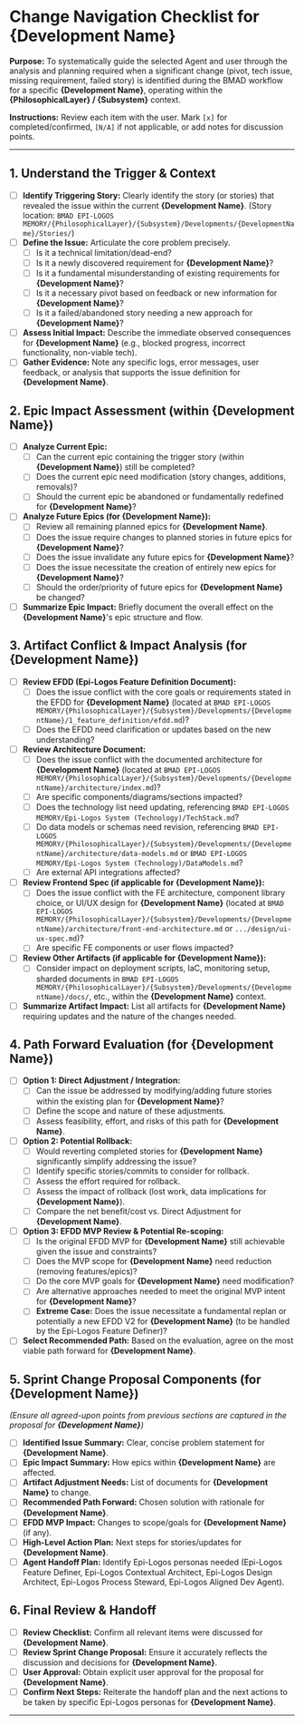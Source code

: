 # Change Navigation Checklist for {Development Name}

**Purpose:** To systematically guide the selected Agent and user through the analysis and planning required when a significant change (pivot, tech issue, missing requirement, failed story) is identified during the BMAD workflow for a specific **{Development Name}**, operating within the **{PhilosophicalLayer} / {Subsystem}** context.

**Instructions:** Review each item with the user. Mark `[x]` for completed/confirmed, `[N/A]` if not applicable, or add notes for discussion points.

---

## 1. Understand the Trigger & Context

- [ ] **Identify Triggering Story:** Clearly identify the story (or stories) that revealed the issue within the current **{Development Name}**. (Story location: `BMAD EPI-LOGOS MEMORY/{PhilosophicalLayer}/{Subsystem}/Developments/{DevelopmentName}/Stories/`)
- [ ] **Define the Issue:** Articulate the core problem precisely.
  - [ ] Is it a technical limitation/dead-end?
  - [ ] Is it a newly discovered requirement for **{Development Name}**?
  - [ ] Is it a fundamental misunderstanding of existing requirements for **{Development Name}**?
  - [ ] Is it a necessary pivot based on feedback or new information for **{Development Name}**?
  - [ ] Is it a failed/abandoned story needing a new approach for **{Development Name}**?
- [ ] **Assess Initial Impact:** Describe the immediate observed consequences for **{Development Name}** (e.g., blocked progress, incorrect functionality, non-viable tech).
- [ ] **Gather Evidence:** Note any specific logs, error messages, user feedback, or analysis that supports the issue definition for **{Development Name}**.

## 2. Epic Impact Assessment (within {Development Name})

- [ ] **Analyze Current Epic:**
  - [ ] Can the current epic containing the trigger story (within **{Development Name}**) still be completed?
  - [ ] Does the current epic need modification (story changes, additions, removals)?
  - [ ] Should the current epic be abandoned or fundamentally redefined for **{Development Name}**?
- [ ] **Analyze Future Epics (for {Development Name}):**
  - [ ] Review all remaining planned epics for **{Development Name}**.
  - [ ] Does the issue require changes to planned stories in future epics for **{Development Name}**?
  - [ ] Does the issue invalidate any future epics for **{Development Name}**?
  - [ ] Does the issue necessitate the creation of entirely new epics for **{Development Name}**?
  - [ ] Should the order/priority of future epics for **{Development Name}** be changed?
- [ ] **Summarize Epic Impact:** Briefly document the overall effect on the **{Development Name}**'s epic structure and flow.

## 3. Artifact Conflict & Impact Analysis (for {Development Name})

- [ ] **Review EFDD (Epi-Logos Feature Definition Document):**
  - [ ] Does the issue conflict with the core goals or requirements stated in the EFDD for **{Development Name}** (located at `BMAD EPI-LOGOS MEMORY/{PhilosophicalLayer}/{Subsystem}/Developments/{DevelopmentName}/1_feature_definition/efdd.md`)?
  - [ ] Does the EFDD need clarification or updates based on the new understanding?
- [ ] **Review Architecture Document:**
  - [ ] Does the issue conflict with the documented architecture for **{Development Name}** (located at `BMAD EPI-LOGOS MEMORY/{PhilosophicalLayer}/{Subsystem}/Developments/{DevelopmentName}/architecture/index.md`)?
  - [ ] Are specific components/diagrams/sections impacted?
  - [ ] Does the technology list need updating, referencing `BMAD EPI-LOGOS MEMORY/Epi-Logos System (Technology)/TechStack.md`?
  - [ ] Do data models or schemas need revision, referencing `BMAD EPI-LOGOS MEMORY/{PhilosophicalLayer}/{Subsystem}/Developments/{DevelopmentName}/architecture/data-models.md` or `BMAD EPI-LOGOS MEMORY/Epi-Logos System (Technology)/DataModels.md`?
  - [ ] Are external API integrations affected?
- [ ] **Review Frontend Spec (if applicable for {Development Name}):**
  - [ ] Does the issue conflict with the FE architecture, component library choice, or UI/UX design for **{Development Name}** (located at `BMAD EPI-LOGOS MEMORY/{PhilosophicalLayer}/{Subsystem}/Developments/{DevelopmentName}/architecture/front-end-architecture.md` or `.../design/ui-ux-spec.md`)?
  - [ ] Are specific FE components or user flows impacted?
- [ ] **Review Other Artifacts (if applicable for {Development Name}):**
  - [ ] Consider impact on deployment scripts, IaC, monitoring setup, sharded documents in `BMAD EPI-LOGOS MEMORY/{PhilosophicalLayer}/{Subsystem}/Developments/{DevelopmentName}/docs/`, etc., within the **{Development Name}** context.
- [ ] **Summarize Artifact Impact:** List all artifacts for **{Development Name}** requiring updates and the nature of the changes needed.

## 4. Path Forward Evaluation (for {Development Name})

- [ ] **Option 1: Direct Adjustment / Integration:**
  - [ ] Can the issue be addressed by modifying/adding future stories within the existing plan for **{Development Name}**?
  - [ ] Define the scope and nature of these adjustments.
  - [ ] Assess feasibility, effort, and risks of this path for **{Development Name}**.
- [ ] **Option 2: Potential Rollback:**
  - [ ] Would reverting completed stories for **{Development Name}** significantly simplify addressing the issue?
  - [ ] Identify specific stories/commits to consider for rollback.
  - [ ] Assess the effort required for rollback.
  - [ ] Assess the impact of rollback (lost work, data implications for **{Development Name}**).
  - [ ] Compare the net benefit/cost vs. Direct Adjustment for **{Development Name}**.
- [ ] **Option 3: EFDD MVP Review & Potential Re-scoping:**
  - [ ] Is the original EFDD MVP for **{Development Name}** still achievable given the issue and constraints?
  - [ ] Does the MVP scope for **{Development Name}** need reduction (removing features/epics)?
  - [ ] Do the core MVP goals for **{Development Name}** need modification?
  - [ ] Are alternative approaches needed to meet the original MVP intent for **{Development Name}**?
  - [ ] **Extreme Case:** Does the issue necessitate a fundamental replan or potentially a new EFDD V2 for **{Development Name}** (to be handled by the Epi-Logos Feature Definer)?
- [ ] **Select Recommended Path:** Based on the evaluation, agree on the most viable path forward for **{Development Name}**.

## 5. Sprint Change Proposal Components (for {Development Name})

_(Ensure all agreed-upon points from previous sections are captured in the proposal for **{Development Name}**)_

- [ ] **Identified Issue Summary:** Clear, concise problem statement for **{Development Name}**.
- [ ] **Epic Impact Summary:** How epics within **{Development Name}** are affected.
- [ ] **Artifact Adjustment Needs:** List of documents for **{Development Name}** to change.
- [ ] **Recommended Path Forward:** Chosen solution with rationale for **{Development Name}**.
- [ ] **EFDD MVP Impact:** Changes to scope/goals for **{Development Name}** (if any).
- [ ] **High-Level Action Plan:** Next steps for stories/updates for **{Development Name}**.
- [ ] **Agent Handoff Plan:** Identify Epi-Logos personas needed (Epi-Logos Feature Definer, Epi-Logos Contextual Architect, Epi-Logos Design Architect, Epi-Logos Process Steward, Epi-Logos Aligned Dev Agent).

## 6. Final Review & Handoff

- [ ] **Review Checklist:** Confirm all relevant items were discussed for **{Development Name}**.
- [ ] **Review Sprint Change Proposal:** Ensure it accurately reflects the discussion and decisions for **{Development Name}**.
- [ ] **User Approval:** Obtain explicit user approval for the proposal for **{Development Name}**.
- [ ] **Confirm Next Steps:** Reiterate the handoff plan and the next actions to be taken by specific Epi-Logos personas for **{Development Name}**.

---
